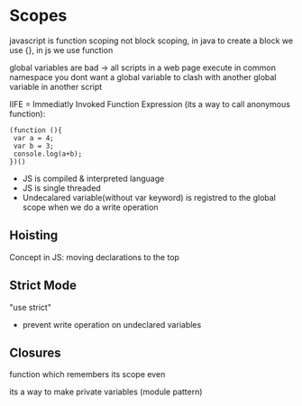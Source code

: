 # Scopes

javascript is function scoping not block scoping, in java to create a block we use {}, in js we use function

global variables are bad -> all scripts in a web page execute in common namespace
you dont want a global variable to clash with another global variable in another script

IIFE = Immediatly Invoked Function Expression (its a way to call anonymous function):

```
(function (){
 var a = 4;
 var b = 3;
 console.log(a+b);
})()
```

- JS is compiled & interpreted language
- JS is single threaded
- Undecalared variable(without var keyword) is registred to the global scope when we do a write operation

## Hoisting

Concept in JS: moving declarations to the top

## Strict Mode

"use strict"

- prevent write operation on undeclared variables

## Closures

function which remembers its scope even

its a way to make private variables (module pattern)
